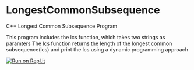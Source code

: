 # LongestCommonSubsequence
C++ Longest Common Subsequence Program

This program includes the lcs function, which takes two strings as paramters
The lcs function returns the length of the longest common subsequence(lcs) and print the lcs using a dynamic programming approach

[![Run on Repl.it](https://repl.it/badge/github/danielzelfo/LongestCommonSubsequence)](https://repl.it/github/danielzelfo/LongestCommonSubsequence)